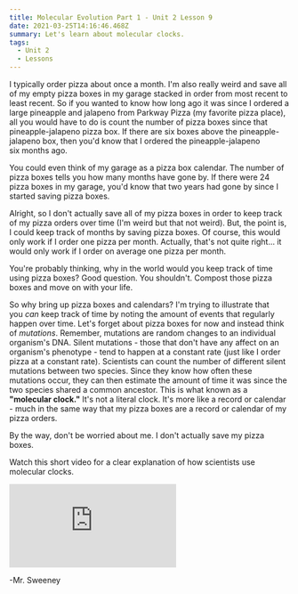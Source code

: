 ```yaml
---
title: Molecular Evolution Part 1 - Unit 2 Lesson 9
date: 2021-03-25T14:16:46.468Z
summary: Let's learn about molecular clocks.
tags:
  - Unit 2
  - Lessons
---
```

I typically order pizza about once a month. I'm also really weird and save all of my empty pizza boxes in my garage stacked in order from most recent to least recent. So if you wanted to know how long ago it was since I ordered a large pineapple and jalapeno from Parkway Pizza (my favorite pizza place), all you would have to do is count the number of pizza boxes since that pineapple-jalapeno pizza box. If there are six boxes above the pineapple-jalapeno box, then you'd know that I ordered the pineapple-jalapeno six months ago. 

You could even think of my garage as a pizza box calendar. The number of pizza boxes tells you how many months have gone by. If there were 24 pizza boxes in my garage, you'd know that two years had gone by since I started saving pizza boxes.

Alright, so I don't actually save all of my pizza boxes in order to keep track of my pizza orders over time (I'm weird but that not weird). But, the point is, I could keep track of months by saving pizza boxes. Of course, this would only work if I order one pizza per month. Actually, that's not quite right... it would only work if I order on average one pizza per month.

You're probably thinking, why in the world would you keep track of time using pizza boxes? Good question. You shouldn't. Compost those pizza boxes and move on with your life.

So why bring up pizza boxes and calendars? I'm trying to illustrate that you *can* keep track of time by noting the amount of events that regularly happen over time. Let's forget about pizza boxes for now and instead think of *mutations*. Remember, mutations are random changes to an individual organism's DNA. Silent mutations - those that don't have any affect on an organism's phenotype - tend to happen at a constant rate (just like I order pizza at a constant rate). Scientists can count the number of different silent mutations between two species. Since they know how often these mutations occur, they can then estimate the amount of time it was since the two species shared a common ancestor. This is what known as a **"molecular clock."** It's not a literal clock. It's more like a record or calendar - much in the same way that my pizza boxes are a record or calendar of my pizza orders.

By the way, don't be worried about me. I don't actually save my pizza boxes.

Watch this short video for a clear explanation of how scientists use molecular clocks.

<div class="youtube-container"><iframe class="responsive-iframe" src="https://www.youtube.com/embed/DpwEf5Ibr5A" frameborder="0" allow="accelerometer; autoplay; clipboard-write; encrypted-media; gyroscope; picture-in-picture" allowfullscreen></iframe></div>

\-Mr. Sweeney